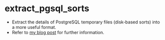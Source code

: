 # extract_pgsql_sorts

* Extract the details of PostgreSQL temporary files (disk-based sorts) into a more useful format.
* Refer to [my blog post](https://blog.cetre.co.uk/postgresql-tuning-ensuring-that-as-many-sorts-as-possible-are-done-in-memory-and-not-on-disk/) for further information. 
